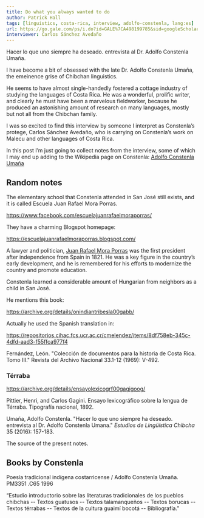 ```yaml
---
title: Do what you always wanted to do 
author: Patrick Hall
tags: [linguistics, costa-rica, interview, adolfo-constenla, lang:es]
url: https://go.gale.com/ps/i.do?id=GALE%7CA498199785&sid=googleScholar&v=2.1&it=r&linkaccess=abs&issn=1409245X&p=AONE&sw=w&userGroupName=nysl_oweb&isGeoAuthType=true&aty=geo
interviewer: Carlos Sánchez Avedaño
---
```


Hacer lo que uno siempre ha deseado. entrevista al Dr. Adolfo Constenla Umaña. 

I have become a bit of obsessed with the late Dr. Adolfo Constenla Umaña, the emeinence grise of Chibchan linguistics.

He seems to have almost single-handedly fostered a cottage industry of studying the languages of Costa Rica. He was a wonderful, prolific writer, and clearly he must have been a marvelous fieldworker, because he produced an astonishing amount of research on many languages, mostly but not all from the Chibchan family.

I was so excited to find this interview by someone I interpret as Constenla’s protege, Carlos Sánchez Avedaño, who is carrying on Constenla’s work on Malecu and other languages of Costa Rica.

In this post I’m just going to collect notes from the interview, some of which I may end up adding to the Wikipedia page on Constenla: <a href="https://en.wikipedia.org/wiki/Adolfo_Constenla_Uma%C3%B1a">Adolfo Constenla Umaña</a>


## Random notes

The elementary school that Constenla attended in San José still exists, and it is called Escuela Juan Rafael Mora Porras. 

https://www.facebook.com/escuelajuanrafaelmoraporras/

They have a charming Blogspot homepage:

https://escuelajuanrafaelmoraporras.blogspot.com/


A lawyer and politician, <a href=https://en.wikipedia.org/wiki/Juan_Rafael_Mora_Porras>Juan Rafael Mora Porras</a> was the first president after independence from Spain
in 1821. He was a key figure in the country’s early development, and he is remembered for his efforts to modernize the country and promote education.


Constenla learned a considerable amount of Hungarian from neighbors as a child in San José.

He mentions this book:



https://archive.org/details/onindiantribesla00gabb/

Actually he used the Spanish translation in:

https://repositorios.cihac.fcs.ucr.ac.cr/cmelendez/items/8df758eb-345c-4dfd-aad3-f55ffca977f4

Fernández, León. "Colección de documentos para la historia de Costa Rica. Tomo III." Revista del Archivo Nacional 33.1-12 (1969): V-492.






### Térraba

https://archive.org/details/ensayolexicogrf00gagigoog/

Pittier, Henri, and Carlos Gagini. Ensayo lexicográfico sobre la lengua de Térraba. Tipografía nacional, 1892.



Umaña, Adolfo Constenla. "Hacer lo que uno siempre ha deseado. entrevista al Dr. Adolfo Constenla Umana." _Estudios de Lingüística Chibcha_ 35 (2016): 157-183.

The source of the present notes.

## Books by Constenla

Poesía tradicional indígena costarricense / Adolfo Constenla Umaña.
PM3351 .C65 1996 

“Estudio introductorio sobre las literaturas tradicionales de los pueblos chibchas -- Textos guatusos -- Textos talamanqueños -- Textos borucas -- Textos térrabas -- Textos de la cultura guaimí bocotá -- Bibliografía.”